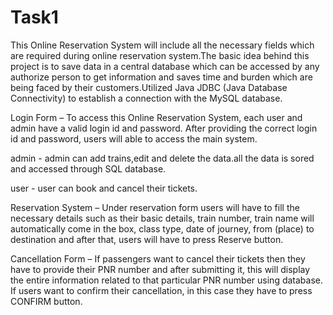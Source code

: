 # Task1
This Online Reservation System will include all the necessary fields which are required during
online reservation system.The basic idea behind this project is to save data in a central database which can be
accessed by any authorize person to get information and saves time and burden which are being
faced by their customers.Utilized Java JDBC (Java Database Connectivity) to establish a connection with the MySQL database.


Login Form – To access this Online Reservation System, each user and admin have a valid login id and
password. After providing the correct login id and password, users will able to access the main
system.

admin - admin can add trains,edit and delete the data.all the data is sored and accessed through SQL database.

user -  user can book and cancel their tickets.

Reservation System – Under reservation form users will have to fill the necessary details such as
their basic details, train number, train name will automatically come in the box, class type, date of
journey, from (place) to destination and after that, users will have to press Reserve button.

Cancellation Form – If passengers want to cancel their tickets then they have to provide their
PNR number and after submitting it, this will display the entire information related to that
particular PNR number using database. If users want to confirm their cancellation, in this case they have to press
CONFIRM button.

